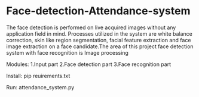 # Face-detection-Attendance-system


The face detection is performed on live acquired images without any 
application field in mind. Processes utilized in the system are white 
balance correction, skin like region segmentation, facial feature 
extraction and face image extraction on a face candidate.The area of this 
project face detection system with face recognition is Image processing


Modules:
1.Input part
2.Face detection part
3.Face recognition part

Install:
  pip reuirements.txt
  
Run: 
   attendance_system.py
  

